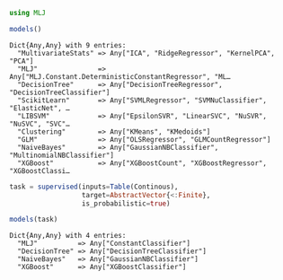 

```julia
using MLJ
```

```julia
models()
```

    Dict{Any,Any} with 9 entries:
      "MultivariateStats" => Any["ICA", "RidgeRegressor", "KernelPCA", "PCA"]
      "MLJ"               => Any["MLJ.Constant.DeterministicConstantRegressor", "ML…
      "DecisionTree"      => Any["DecisionTreeRegressor", "DecisionTreeClassifier"]
      "ScikitLearn"       => Any["SVMLRegressor", "SVMNuClassifier", "ElasticNet", …
      "LIBSVM"            => Any["EpsilonSVR", "LinearSVC", "NuSVR", "NuSVC", "SVC"…
      "Clustering"        => Any["KMeans", "KMedoids"]
      "GLM"               => Any["OLSRegressor", "GLMCountRegressor"]
      "NaiveBayes"        => Any["GaussianNBClassifier", "MultinomialNBClassifier"]
      "XGBoost"           => Any["XGBoostCount", "XGBoostRegressor", "XGBoostClassi…



```julia
task = supervised(inputs=Table(Continous),
                  target=AbstractVector{<:Finite},
                  is_probabilistic=true)
```


```julia
models(task)
```


    Dict{Any,Any} with 4 entries:
      "MLJ"          => Any["ConstantClassifier"]
      "DecisionTree" => Any["DecisionTreeClassifier"]
      "NaiveBayes"   => Any["GaussianNBClassifier"]
      "XGBoost"      => Any["XGBoostClassifier"]



